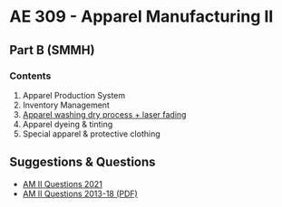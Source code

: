 # AE 309 - Apparel Manufacturing II

## Part B (SMMH)

### Contents

1. Apparel Production System
2. Inventory Management
3. [Apparel washing dry process + laser fading](./part-b/3-apparel-washing-dry-process.md)
4. Apparel dyeing & tinting
5. Special apparel & protective clothing

## Suggestions & Questions

- [AM II Questions 2021](./questions/AM-II-question-2021.md)
- [AM II Questions 2013-18 (PDF)](./questions/AM-II-questions-2013-18.pdf)
